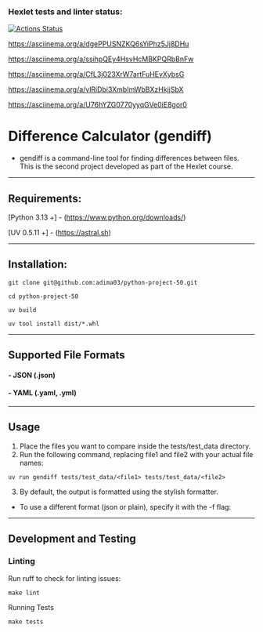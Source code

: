 ### Hexlet tests and linter status:
[![Actions Status](https://github.com/adima03/python-project-50/actions/workflows/hexlet-check.yml/badge.svg)](https://github.com/adima03/python-project-50/actions)

https://asciinema.org/a/dgePPUSNZKQ6sYiPhz5Jj8DHu

https://asciinema.org/a/ssihpQEy4HsvHcMBKPQRbBnFw

https://asciinema.org/a/CfL3j023XrW7artFuHEvXybsG

https://asciinema.org/a/vlRiDbi3XmbImWbBXzHkjjSbX

https://asciinema.org/a/U76hYZG0770yyqGVe0iE8gor0

# Difference Calculator (gendiff)

- gendiff is a command-line tool for finding differences between files. This is the second project developed as part of
  the Hexlet course.

***

## Requirements:

[Python 3.13 +] - (https://www.python.org/downloads/)

[UV 0.5.11 +] - (https://astral.sh)
***

## Installation:

``` 
git clone git@github.com:adima03/python-project-50.git
```

````
cd python-project-50
````

`````
uv build
``````

````````
uv tool install dist/*.whl
````````

***

## Supported File Formats

#### - JSON (.json)

#### - YAML (.yaml, .yml)

***

## Usage

1. Place the files you want to compare inside the tests/test_data directory.
2. Run the following command, replacing file1 and file2 with your actual file names:

````
uv run gendiff tests/test_data/<file1> tests/test_data/<file2>
````

3. By default, the output is formatted using the stylish formatter.

- To use a different format (json or plain), specify it with the -f flag:

***

## Development and Testing
### Linting
Run ruff to check for linting issues:
```
make lint
```
Running Tests
```
make tests
```